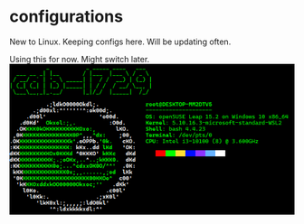 # configurations
New to Linux. Keeping configs here. Will be updating often.


Using this for now. Might switch later.
![](https://github.com/cab-1729/configurations/blob/main/neofetch.PNG)

